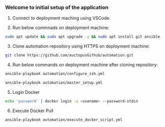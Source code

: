 ### Welcome to initial setup of the application

1. Connect to deployment maching using VSCode.

2. Run below commnads on deployment machine:
```bash
sudo apt update && sudo apt upgrade -y && sudo apt install git ansible -y
```

3. Clone automation repository using HTTPS on deployment machine:
```bash
git clone https://github.com/auctopusGithub/automation.git
```

4. Run below commands on deployment machine after cloning repository:
```bash
ansible-playbook automation/configure_ssh.yml 
```
```bash
ansible-playbook automation/master_setup.yml
```

5. Login Docker

```bash
echo 'password' | docker login -u <usename> --password-stdin
```

6. Execute Docker Pull
```bash
ansible-playbook automation/execute_docker_script.yml
```
